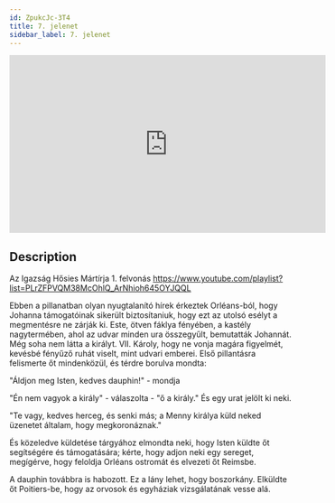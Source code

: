 ```yaml
---
id: ZpukcJc-3T4
title: 7. jelenet
sidebar_label: 7. jelenet
---
```


<iframe
  width="560"
  height="315"
  src="https://www.youtube.com/embed/ZpukcJc-3T4"
  title="YouTube video player"
  frameborder="0"
  allow="accelerometer; autoplay; clipboard-write; encrypted-media; gyroscope; picture-in-picture; web-share"
  referrerpolicy="strict-origin-when-cross-origin"
  allowfullscreen
></iframe>

## Description

Az Igazság Hősies Mártírja 1. felvonás
https://www.youtube.com/playlist?list=PLrZFPVQM38McOhlQ_ArNhioh645OYJQQL

Ebben a pillanatban olyan nyugtalanító hírek érkeztek Orléans-ból, hogy Johanna támogatóinak sikerült biztosítaniuk, hogy ezt az utolsó esélyt a megmentésre ne zárják ki. Este, ötven fáklya fényében, a kastély nagytermében, ahol az udvar minden ura összegyűlt, bemutatták Johannát. Még soha nem látta a királyt. VII. Károly, hogy ne vonja magára figyelmét, kevésbé fényűző ruhát viselt, mint udvari emberei. Első pillantásra felismerte őt mindenközül, és térdre borulva mondta:

"Áldjon meg Isten, kedves dauphin!" - mondja

"Én nem vagyok a király" - válaszolta - "ő a király." És egy urat jelölt ki neki.

"Te vagy, kedves herceg, és senki más; a Menny királya küld neked üzenetet általam, hogy megkoronáznak."

És közeledve küldetése tárgyához elmondta neki, hogy Isten küldte őt segítségére és támogatására; kérte, hogy adjon neki egy sereget, megígérve, hogy feloldja Orléans ostromát és elvezeti őt Reimsbe.

A dauphin továbbra is habozott. Ez a lány lehet, hogy boszorkány. Elküldte őt Poitiers-be, hogy az orvosok és egyháziak vizsgálatának vesse alá.
